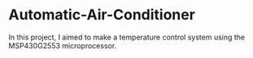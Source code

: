 # Automatic-Air-Conditioner
In this project, I aimed to make a temperature control system using the MSP430G2553 microprocessor.

